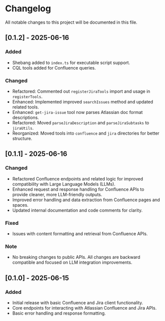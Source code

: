 # Changelog

All notable changes to this project will be documented in this file.

## [0.1.2] - 2025-06-16
### Added
- Shebang added to `index.ts` for executable script support.
- CQL tools added for Confluence queries.

### Changed
- Refactored: Commented out `registerJiraTools` import and usage in `registerTools`.
- Enhanced: Implemented improved `searchIssues` method and updated related tools.
- Enhanced: `get-jira-issue` tool now parses Atlassian doc format descriptions.
- Refactored: Moved `parseJiraDescription` and `parseJiraSubtasks` to `jiraUtils`.
- Reorganized: Moved tools into `confluence` and `jira` directories for better structure.

## [0.1.1] - 2025-06-16
### Changed
- Refactored Confluence endpoints and related logic for improved compatibility with Large Language Models (LLMs).
- Enhanced request and response handling for Confluence APIs to provide cleaner, more LLM-friendly outputs.
- Improved error handling and data extraction from Confluence pages and spaces.
- Updated internal documentation and code comments for clarity.

### Fixed
- Issues with content formatting and retrieval from Confluence APIs.

### Note
- No breaking changes to public APIs. All changes are backward compatible and focused on LLM integration improvements.

## [0.1.0] - 2025-06-15
### Added
- Initial release with basic Confluence and Jira client functionality.
- Core endpoints for interacting with Atlassian Confluence and Jira APIs.
- Basic error handling and response formatting.
